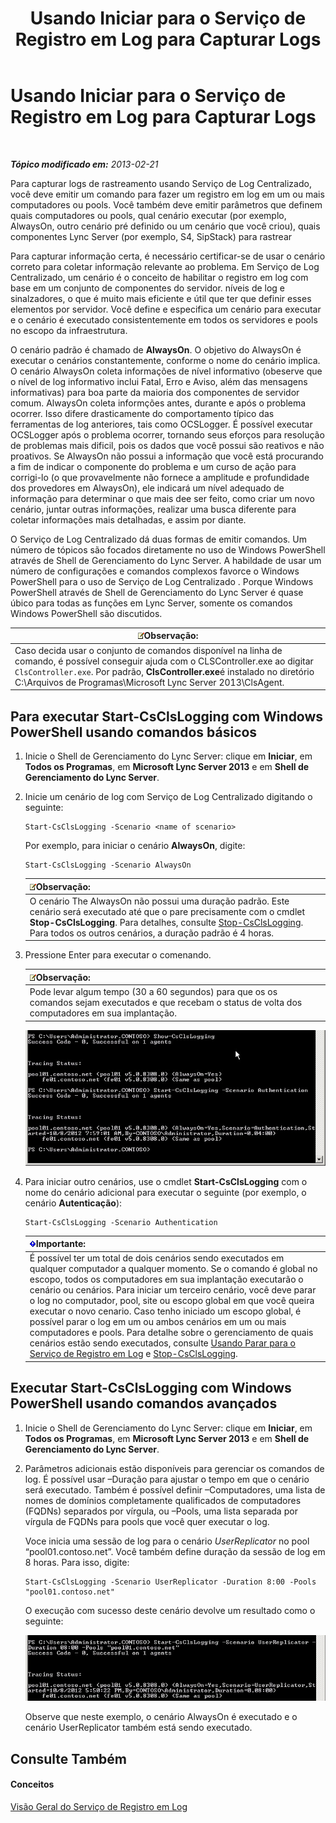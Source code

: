 ﻿---
title: Usando Iniciar para o Serviço de Registro em Log para Capturar Logs
TOCTitle: Usando Iniciar para o Serviço de Registro em Log para Capturar Logs
ms:assetid: 0512b9ce-7f5b-48eb-a79e-f3498bacf2de
ms:mtpsurl: https://technet.microsoft.com/pt-br/library/JJ687958(v=OCS.15)
ms:contentKeyID: 49886087
ms.date: 05/19/2016
mtps_version: v=OCS.15
ms.translationtype: HT
---

# Usando Iniciar para o Serviço de Registro em Log para Capturar Logs

 

_**Tópico modificado em:** 2013-02-21_

Para capturar logs de rastreamento usando Serviço de Log Centralizado, você deve emitir um comando para fazer um registro em log em um ou mais computadores ou pools. Você também deve emitir parâmetros que definem quais computadores ou pools, qual cenário executar (por exemplo, AlwaysOn, outro cenário pré definido ou um cenário que você criou), quais componentes Lync Server (por exemplo, S4, SipStack) para rastrear

Para capturar informação certa, é necessário certificar-se de usar o cenário correto para coletar informação relevante ao problema. Em Serviço de Log Centralizado, um cenário é o conceito de habilitar o registro em log com base em um conjunto de componentes do servidor. níveis de log e sinalzadores, o que é muito mais eficiente e útil que ter que definir esses elementos por servidor. Você define e especifica um cenário para executar e o cenário é executado consistentemente em todos os servidores e pools no escopo da infraestrutura.

O cenário padrão é chamado de **AlwaysOn**. O objetivo do AlwaysOn é executar o cenários constantemente, conforme o nome do cenário implica. O cenário AlwaysOn coleta informações de nível informativo (obeserve que o nível de log informativo inclui Fatal, Erro e Aviso, além das mensagens informativas) para boa parte da maioria dos componentes de servidor comum. AlwaysOn coleta informções antes, durante e após o problema ocorrer. Isso difere drasticamente do comportamento típico das ferramentas de log anteriores, tais como OCSLogger. É possível executar OCSLogger após o problema ocorrer, tornando seus eforços para resolução de problemas mais dificil, pois os dados que você possui são reativos e não proativos. Se AlwaysOn não possui a informação que você está procurando a fim de indicar o componente do problema e um curso de ação para corrigi-lo (o que provavelmente não fornece a amplitude e profundidade dos provedores em AlwaysOn), ele indicará um nível adequado de informação para determinar o que mais dee ser feito, como criar um novo cenário, juntar outras informações, realizar uma busca diferente para coletar informações mais detalhadas, e assim por diante.

O Serviço de Log Centralizado dá duas formas de emitir comandos. Um número de tópicos são focados diretamente no uso de Windows PowerShell através de Shell de Gerenciamento do Lync Server. A habildade de usar um número de configurações e comandos complexos favorce o Windows PowerShell para o uso de Serviço de Log Centralizado . Porque Windows PowerShell através de Shell de Gerenciamento do Lync Server é quase úbico para todas as funções em Lync Server, somente os comandos Windows PowerShell são discutidos.

<table>
<thead>
<tr class="header">
<th><img src="images/Gg425756.note(OCS.15).gif" title="note" alt="note" />Observação:</th>
</tr>
</thead>
<tbody>
<tr class="odd">
<td>Caso decida usar o conjunto de comandos disponível na linha de comando, é possível conseguir ajuda com o CLSController.exe ao digitar <code>ClsController.exe</code>. Por padrão, <strong>ClsController.exe</strong>é instalado no diretório C:\Arquivos de Programas\Microsoft Lync Server 2013\ClsAgent.</td>
</tr>
</tbody>
</table>


## Para executar Start-CsClsLogging com Windows PowerShell usando comandos básicos

1.  Inicie o Shell de Gerenciamento do Lync Server: clique em **Iniciar**, em **Todos os Programas**, em **Microsoft Lync Server 2013** e em **Shell de Gerenciamento do Lync Server**.

2.  Inicie um cenário de log com Serviço de Log Centralizado digitando o seguinte:
    
        Start-CsClsLogging -Scenario <name of scenario>
    
    Por exemplo, para iniciar o cenário **AlwaysOn**, digite:
    
        Start-CsClsLogging -Scenario AlwaysOn
    
    <table>
    <thead>
    <tr class="header">
    <th><img src="images/Gg425756.note(OCS.15).gif" title="note" alt="note" />Observação:</th>
    </tr>
    </thead>
    <tbody>
    <tr class="odd">
    <td>O cenário The AlwaysOn não possui uma duração padrão. Este cenário será executado até que o pare precisamente com o cmdlet <strong>Stop-CsClsLogging</strong>. Para detalhes, consulte <a href="stop-csclslogging.md">Stop-CsClsLogging</a>. Para todos os outros cenários, a duração padrão é 4 horas.</td>
    </tr>
    </tbody>
    </table>


3.  Pressione Enter para executar o comenando.
    
    <table>
    <thead>
    <tr class="header">
    <th><img src="images/Gg425756.note(OCS.15).gif" title="note" alt="note" />Observação:</th>
    </tr>
    </thead>
    <tbody>
    <tr class="odd">
    <td>Pode levar algum tempo (30 a 60 segundos) para que os os comandos sejam executados e que recebam o status de volta dos computadores em sua implantação.</td>
    </tr>
    </tbody>
    </table>
    
    ![Executando Start-CsClsLogging.](images/JJ687958.c5be7413-8cef-4de7-9712-944d20cc2fa4(OCS.15).jpg "Executando Start-CsClsLogging.")

4.  Para iniciar outro cenários, use o cmdlet **Start-CsClsLogging** com o nome do cenário adicional para executar o seguinte (por exemplo, o cenário **Autenticação**):
    
        Start-CsClsLogging -Scenario Authentication
    
    <table>
    <thead>
    <tr class="header">
    <th><img src="images/Gg425939.important(OCS.15).gif" title="important" alt="important" />Importante:</th>
    </tr>
    </thead>
    <tbody>
    <tr class="odd">
    <td>É possível ter um total de dois cenários sendo executados em qualquer computador a qualquer momento. Se o comando é global no escopo, todos os computadores em sua implantação executarão o cenário ou cenários. Para iniciar um terceiro cenário, você deve parar o log no computador, pool, site ou escopo global em que você queira executar o novo cenario. Caso tenho iniciado um escopo global, é possível parar o log em um ou ambos cenários em um ou mais computadores e pools. Para detalhe sobre o gerenciamento de quais cenários estão sendo executados, consulte <a href="lync-server-2013-using-stop-for-the-centralized-logging-service.md">Usando Parar para o Serviço de Registro em Log</a> e <a href="stop-csclslogging.md">Stop-CsClsLogging</a>.</td>
    </tr>
    </tbody>
    </table>


## Executar Start-CsClsLogging com Windows PowerShell usando comandos avançados

1.  Inicie o Shell de Gerenciamento do Lync Server: clique em **Iniciar**, em **Todos os Programas**, em **Microsoft Lync Server 2013** e em **Shell de Gerenciamento do Lync Server**.

2.  Parâmetros adicionais estão disponíveis para gerenciar os comandos de log. É possível usar –Duração para ajustar o tempo em que o cenário será executado. Também é possível definir –Computadores, uma lista de nomes de domínios completamente qualificados de computadores (FQDNs) separados por vírgula, ou –Pools, uma lista separada por vírgula de FQDNs para pools que você quer executar o log.
    
    Voce inicia uma sessão de log para o cenário *UserReplicator* no pool “pool01.contoso.net”. Você também define duração da sessão de log em 8 horas. Para isso, digite:
    
        Start-CsClsLogging -Scenario UserReplicator -Duration 8:00 -Pools "pool01.contoso.net"
    
    O execução com sucesso deste cenário devolve um resultado como o seguinte:
    
    ![Executando Start-CsClsLogging.](images/JJ687958.399f0c2e-c08c-40ab-b6c6-381dddc12fe9(OCS.15).jpg "Executando Start-CsClsLogging.")
    
    Observe que neste exemplo, o cenário AlwaysOn é executado e o cenário UserReplicator também está sendo executado.

## Consulte Também

#### Conceitos

[Visão Geral do Serviço de Registro em Log](lync-server-2013-overview-of-the-centralized-logging-service.md)

